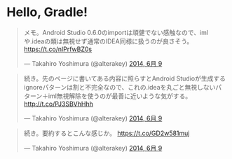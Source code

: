 # Hello, Gradle!

<blockquote class="twitter-tweet" lang="ja"><p>メモ。Android Studio 0.6.0のimportは頑健でない感触なので、imlや.ideaの類は無視せず通常のIDEA同様に扱うのが良さそう。 <a href="https://t.co/nlPrfwBZ0s">https://t.co/nlPrfwBZ0s</a></p>&mdash; Takahiro Yoshimura (@alterakey) <a href="https://twitter.com/alterakey/statuses/476042788199358464">2014, 6月 9</a></blockquote>
<script async src="//platform.twitter.com/widgets.js" charset="utf-8"></script>

<blockquote class="twitter-tweet" lang="ja"><p>続き。先のページに書いてある内容に照らすとAndroid Studioが生成するignoreパターンは割と不完全なので、これの.ideaを丸ごと無視しないパターン＋iml無視解除を使うのが最善に近いような気がする。 <a href="http://t.co/PJ3SBVhHhh">http://t.co/PJ3SBVhHhh</a></p>&mdash; Takahiro Yoshimura (@alterakey) <a href="https://twitter.com/alterakey/statuses/476045608977825793">2014, 6月 9</a></blockquote>
<blockquote class="twitter-tweet" lang="ja"><p>続き。要約するとこんな感じか。 <a href="https://t.co/GD2w581muj">https://t.co/GD2w581muj</a></p>&mdash; Takahiro Yoshimura (@alterakey) <a href="https://twitter.com/alterakey/statuses/476047055391952900">2014, 6月 9</a></blockquote>

<script src="https://gist.github.com/taky/ed50807b37cf11eaf504.js"></script>